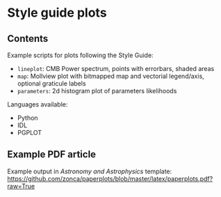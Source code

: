 Style guide plots
=================

Contents
--------

Example scripts for plots following the Style Guide:

 * `lineplot`: CMB Power spectrum, points with errorbars, shaded areas
 * `map`: Mollview plot with bitmapped map and vectorial legend/axis, optional graticule labels
 * `parameters`: 2d histogram plot of parameters likelihoods

Languages available:

  * Python
  * IDL
  * PGPLOT

Example PDF article
-------------------

Example output in *Astronomy and Astrophysics* template:
<https://github.com/zonca/paperplots/blob/master/latex/paperplots.pdf?raw=True>
